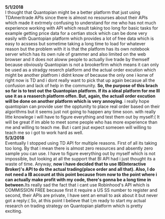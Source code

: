 <b>5/1/2018</b><br>
I thought that Quantopian might be a better platform that just using TDAmeritrade APIs since there is almost no resourses about their APIs which made it extrmely confusing to understand for me who has not much experience working with API which result taking too long for basic tasks for example getting price data for a certian stock which can be done very easily with Quantopian platform which provides a lot of free data which is easy to acssess but sometime taking a long time to load for whatever reason but the problem with it is that the platform has its own notebook server which has its own rule of grammer and also limited on the web browser and it does not aloww people to actually live trade by themself because obviously Quantopian is not a brookerfirm which means it can only be used as a stradgy reserch platform and the actual order excution which might be another platfrom i didnt know of because the only one i konw of right now is TD and i dont really want to pick that up again becasue all the confusion and lack of help in the community. <b>So, the purpose of this brach so far is to test out the Quantopian platform. If its a ideal platform for me Ill use it as a reaserch platform offen. But, again, the actuall order excution will be done on another platform which is very annoying</b>. i really hope quantopian can provide user the opptunity to place real order based on their algorithms but it seems just not going to happen any time soon. with really litte knowlege i will have to figure everything and test them out by myself:(  It will be great if im able to meet some people who has more experience than me and willing to teach me. But i cant jsut expect someoen will willing to teach me so i got to work hard as well.<br>
<b>5/3/2018</b><br>
Eventually I stopped using TD API for multiple reasons. First of all its taking too long. By that i mean there is almost zero resources and absently zero sample you can use. I have to figure everything out by myself which is not impossible, but looking at all the support that BI API had i just thought its a waste of time. Anyway, <b>now i have decided that to use IB(Interactive Broker)'s API to do the actual trading(place order and all that). Also, I do not need a IB account at this point because from now to the point where i can actually make profit with my code, there's gonna be a long time in between.</b>Its really sad the fact that i cant use Robinhood's API which is COMMISSION FREE because first it require a US SS number to register and second, their APIs are private, I have sent an email to ask about it but never got a reply:( So, at this point I believe that I;m ready to start my actual research on trading strategy on Quantopian platform which is pretty exciting.
